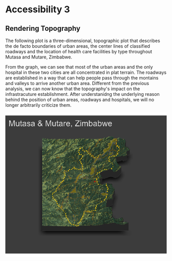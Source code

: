 # Accessibility 3
## Rendering Topography

The following plot is a three-dimensional, topographic plot that describes the de facto boundaries of urban areas, the center lines of classified roadways and the location of health care facilities by type throughout Mutasa and Mutare, Zimbabwe. 

From the graph, we can see that most of the urban areas and the only hospital in these two cities are all concentrated in plat terrain. The roadways are established in a way that can help people pass through the montains and valleys to arrive another urban area. Different from the previous analysis, we can now know that the topography's impact on the infrastracuture establishment. After understanidng the underlying reason behind the position of urban areas, roadways and hospitals, we will no longer arbitrarily criticize them.


![](access3.png)
